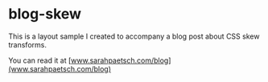 # blog-skew
This is a layout sample I created to accompany a blog post about CSS skew transforms.

You can read it at [www.sarahpaetsch.com/blog](www.sarahpaetsch.com/blog)
